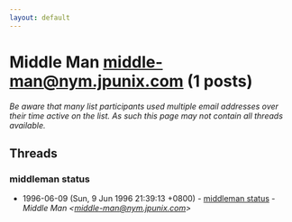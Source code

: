 ```yaml
---
layout: default
---
```


# Middle Man <middle-man@nym.jpunix.com> (1 posts)

_Be aware that many list participants used multiple email addresses over their time active on the list. As such this page may not contain all threads available._

## Threads

### middleman status
+ 1996-06-09 (Sun, 9 Jun 1996 21:39:13 +0800) - [middleman status](/archive/1996/06/d77c3df91bca37ad68e3d96fadb76d0bde3b7ca20940544b44fb12e5f490a4fa) - _Middle Man \<middle-man@nym.jpunix.com\>_

